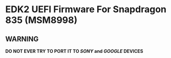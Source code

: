 # EDK2 UEFI Firmware For Snapdragon 835 (MSM8998)

## WARNING

**DO NOT EVER TRY TO PORT IT TO *SONY* and *GOOGLE* DEVICES**
